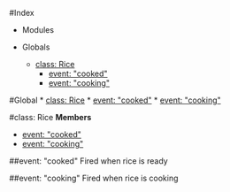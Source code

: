 #Index

* Modules

* Globals
    * [class: Rice](#Rice)
      * [event: "cooked"](#Rice#event_cooked)
      * [event: "cooking"](#Rice#event_cooking)

#Global
    * [class: Rice](#Rice)
      * [event: "cooked"](#Rice#event_cooked)
      * [event: "cooking"](#Rice#event_cooking)

<a name="Rice"></a>
#class: Rice
**Members**

* [event: "cooked"](#Rice#event_cooked)
* [event: "cooking"](#Rice#event_cooking)

<a name="Rice#event_cooked"></a>
##event: "cooked"
Fired when rice is ready

<a name="Rice#event_cooking"></a>
##event: "cooking"
Fired when rice is cooking

